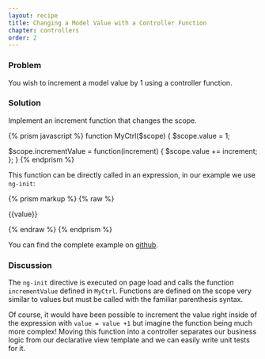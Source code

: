 ```yaml
---
layout: recipe
title: Changing a Model Value with a Controller Function
chapter: controllers
order: 2
---
```


### Problem
You wish to increment a model value by 1 using a controller function.

### Solution
Implement an increment function that changes the scope.

{% prism javascript %}
function MyCtrl($scope) {
  $scope.value = 1;

  $scope.incrementValue = function(increment) {
    $scope.value += increment;
  };
}
{% endprism %}

This function can be directly called in an expression, in our example we use `ng-init`:

{% prism markup %}
{% raw %}
<div ng-controller="MyCtrl">
  <p ng-init="incrementValue(1)">{{value}}</p>
</div>
{% endraw %}
{% endprism %}

You can find the complete example on [github](https://github.com/fdietz/recipes-with-angular-js-examples/tree/master/chapter2/recipe2).

### Discussion
The `ng-init` directive is executed on page load and calls the function `incrementValue` defined in `MyCtrl`. Functions are defined on the scope very similar to values but must be called with the familiar parenthesis syntax.

Of course, it would have been possible to increment the value right inside of the expression with `value = value +1` but imagine the function being much more complex! Moving this function into a controller separates our business logic from our declarative view template and we can easily write unit tests for it.